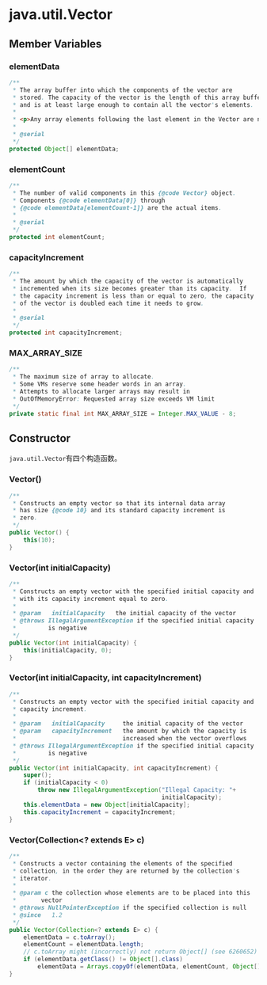 # java.util.Vector

## Member Variables

### elementData

```java
/**
 * The array buffer into which the components of the vector are
 * stored. The capacity of the vector is the length of this array buffer,
 * and is at least large enough to contain all the vector's elements.
 *
 * <p>Any array elements following the last element in the Vector are null.
 *
 * @serial
 */
protected Object[] elementData;
```



### elementCount

```java
/**
 * The number of valid components in this {@code Vector} object.
 * Components {@code elementData[0]} through
 * {@code elementData[elementCount-1]} are the actual items.
 *
 * @serial
 */
protected int elementCount;
```



### capacityIncrement

```java
/**
 * The amount by which the capacity of the vector is automatically
 * incremented when its size becomes greater than its capacity.  If
 * the capacity increment is less than or equal to zero, the capacity
 * of the vector is doubled each time it needs to grow.
 *
 * @serial
 */
protected int capacityIncrement;
```



### MAX_ARRAY_SIZE

```java
/**
 * The maximum size of array to allocate.
 * Some VMs reserve some header words in an array.
 * Attempts to allocate larger arrays may result in
 * OutOfMemoryError: Requested array size exceeds VM limit
 */
private static final int MAX_ARRAY_SIZE = Integer.MAX_VALUE - 8;
```



## Constructor

`java.util.Vector`有四个构造函数。

### Vector()



```java
/**
 * Constructs an empty vector so that its internal data array
 * has size {@code 10} and its standard capacity increment is
 * zero.
 */
public Vector() {
    this(10);
}
```


### Vector(int initialCapacity)



```java
/**
 * Constructs an empty vector with the specified initial capacity and
 * with its capacity increment equal to zero.
 *
 * @param   initialCapacity   the initial capacity of the vector
 * @throws IllegalArgumentException if the specified initial capacity
 *         is negative
 */
public Vector(int initialCapacity) {
    this(initialCapacity, 0);
}
```



### Vector(int initialCapacity, int capacityIncrement)



```java
/**
 * Constructs an empty vector with the specified initial capacity and
 * capacity increment.
 *
 * @param   initialCapacity     the initial capacity of the vector
 * @param   capacityIncrement   the amount by which the capacity is
 *                              increased when the vector overflows
 * @throws IllegalArgumentException if the specified initial capacity
 *         is negative
 */
public Vector(int initialCapacity, int capacityIncrement) {
    super();
    if (initialCapacity < 0)
        throw new IllegalArgumentException("Illegal Capacity: "+
                                           initialCapacity);
    this.elementData = new Object[initialCapacity];
    this.capacityIncrement = capacityIncrement;
}
```



### Vector(Collection<? extends E> c)



```java
/**
 * Constructs a vector containing the elements of the specified
 * collection, in the order they are returned by the collection's
 * iterator.
 *
 * @param c the collection whose elements are to be placed into this
 *       vector
 * @throws NullPointerException if the specified collection is null
 * @since   1.2
 */
public Vector(Collection<? extends E> c) {
    elementData = c.toArray();
    elementCount = elementData.length;
    // c.toArray might (incorrectly) not return Object[] (see 6260652)
    if (elementData.getClass() != Object[].class)
        elementData = Arrays.copyOf(elementData, elementCount, Object[].class);
}
```



















































































































